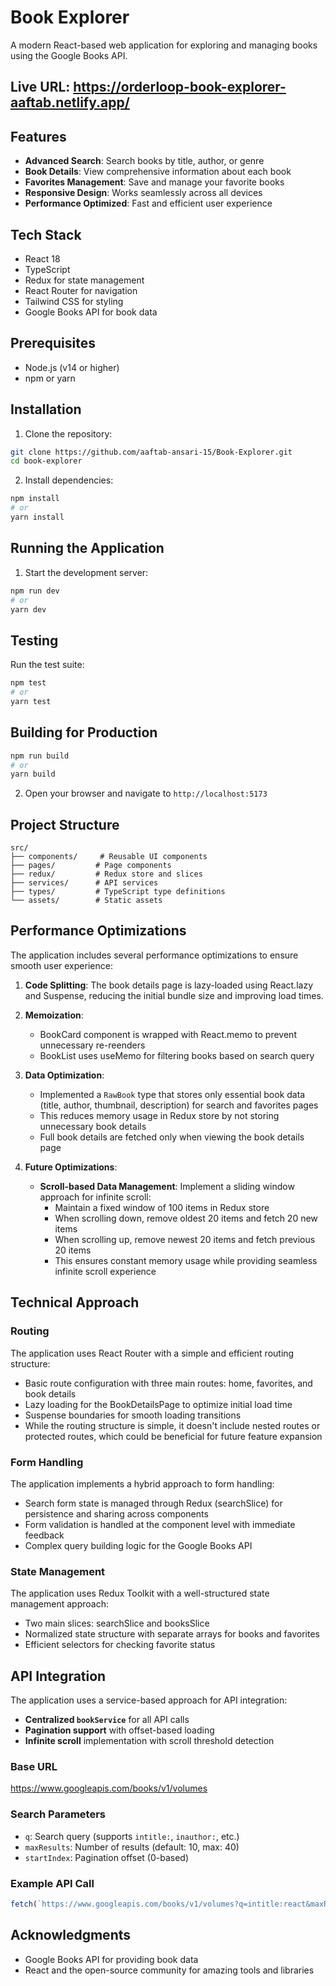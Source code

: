 # Book Explorer

A modern React-based web application for exploring and managing books using the Google Books API.

## Live URL: https://orderloop-book-explorer-aaftab.netlify.app/

## Features

-  **Advanced Search**: Search books by title, author, or genre
-  **Book Details**: View comprehensive information about each book
-  **Favorites Management**: Save and manage your favorite books
-  **Responsive Design**: Works seamlessly across all devices
-  **Performance Optimized**: Fast and efficient user experience

## Tech Stack

- React 18 
- TypeScript
- Redux for state management
- React Router for navigation
- Tailwind CSS for styling
- Google Books API for book data

## Prerequisites

- Node.js (v14 or higher)
- npm or yarn

## Installation

1. Clone the repository:
```bash
git clone https://github.com/aaftab-ansari-15/Book-Explorer.git
cd book-explorer
```

2. Install dependencies:
```bash
npm install
# or
yarn install
```

## Running the Application

1. Start the development server:
```bash
npm run dev
# or
yarn dev
```

## Testing

Run the test suite:
```bash
npm test
# or
yarn test
```

## Building for Production

```bash
npm run build
# or
yarn build
```

2. Open your browser and navigate to `http://localhost:5173`

## Project Structure

```
src/
├── components/     # Reusable UI components
├── pages/         # Page components
├── redux/         # Redux store and slices
├── services/      # API services
├── types/         # TypeScript type definitions
└── assets/        # Static assets
```

## Performance Optimizations

The application includes several performance optimizations to ensure smooth user experience:

1. **Code Splitting**: The book details page is lazy-loaded using React.lazy and Suspense, reducing the initial bundle size and improving load times.

2. **Memoization**: 
   - BookCard component is wrapped with React.memo to prevent unnecessary re-reenders
   - BookList uses useMemo for filtering books based on search query

3. **Data Optimization**:
   - Implemented a `RawBook` type that stores only essential book data (title, author, thumbnail, description) for search and favorites pages
   - This reduces memory usage in Redux store by not storing unnecessary book details
   - Full book details are fetched only when viewing the book details page

4. **Future Optimizations**:
   - **Scroll-based Data Management**: Implement a sliding window approach for infinite scroll:
     - Maintain a fixed window of 100 items in Redux store
     - When scrolling down, remove oldest 20 items and fetch 20 new items
     - When scrolling up, remove newest 20 items and fetch previous 20 items
     - This ensures constant memory usage while providing seamless infinite scroll experience


## Technical Approach

### Routing
The application uses React Router with a simple and efficient routing structure:
- Basic route configuration with three main routes: home, favorites, and book details
- Lazy loading for the BookDetailsPage to optimize initial load time
- Suspense boundaries for smooth loading transitions
- While the routing structure is simple, it doesn't include nested routes or protected routes, which could be beneficial for future feature expansion

### Form Handling
The application implements a hybrid approach to form handling:
- Search form state is managed through Redux (searchSlice) for persistence and sharing across components
- Form validation is handled at the component level with immediate feedback
- Complex query building logic for the Google Books API

### State Management
The application uses Redux Toolkit with a well-structured state management approach:
- Two main slices: searchSlice and booksSlice
- Normalized state structure with separate arrays for books and favorites
- Efficient selectors for checking favorite status

## API Integration

The application uses a service-based approach for API integration:

- **Centralized `bookService`** for all API calls
- **Pagination support** with offset-based loading
- **Infinite scroll** implementation with scroll threshold detection

### Base URL
https://www.googleapis.com/books/v1/volumes

### Search Parameters
- `q`: Search query (supports `intitle:`, `inauthor:`, etc.)
- `maxResults`: Number of results (default: 10, max: 40)
- `startIndex`: Pagination offset (0-based)

### Example API Call
```javascript
fetch(`https://www.googleapis.com/books/v1/volumes?q=intitle:react&maxResults=20`)
```

## Acknowledgments

- Google Books API for providing book data
- React and the open-source community for amazing tools and libraries


